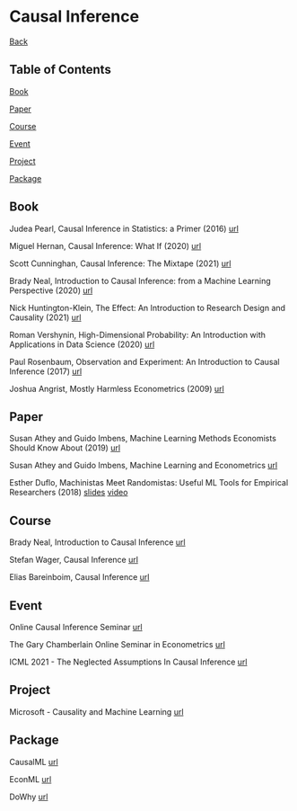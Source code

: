 # Causal Inference

[Back](index.md)

## Table of Contents

[Book](#book)

[Paper](#paper)

[Course](#course)

[Event](#event)

[Project](#project)

[Package](#package)

## Book

Judea Pearl, Causal Inference in Statistics: a Primer (2016) [url](http://bayes.cs.ucla.edu/PRIMER/)

Miguel Hernan, Causal Inference: What If (2020) [url](https://www.hsph.harvard.edu/miguel-hernan/causal-inference-book/)

Scott Cunninghan, Causal Inference: The Mixtape (2021) [url](https://mixtape.scunning.com/index.html)

Brady Neal, Introduction to Causal Inference: from a Machine Learning Perspective (2020) [url](https://www.bradyneal.com/causal-inference-course)

Nick Huntington-Klein, The Effect: An Introduction to Research Design and Causality (2021) [url](https://nickchk.com/causalitybook.html)

Roman Vershynin, High-Dimensional Probability: An Introduction with Applications in Data Science (2020) [url](https://www.math.uci.edu/~rvershyn/papers/HDP-book/HDP-book.html)

Paul Rosenbaum, Observation and Experiment: An Introduction to Causal Inference (2017) [url](http://www-stat.wharton.upenn.edu/~rosenbap/index.html)

Joshua Angrist, Mostly Harmless Econometrics (2009) [url](http://www.mostlyharmlesseconometrics.com/)

## Paper

Susan Athey and Guido Imbens, Machine Learning Methods Economists Should Know About (2019) [url](https://arxiv.org/abs/1903.10075)

Susan Athey and Guido Imbens, Machine Learning and Econometrics [url](https://www.aeaweb.org/conference/cont-ed/2018-webcasts)

Esther Duflo, Machinistas Meet Randomistas: Useful ML Tools for Empirical Researchers (2018) [slides](https://www.nber.org/conferences/si-2018-development-economics) [video](https://www.nber.org/lecture/machinistas-meet-randomistas-useful-ml-tools-empirical-researchers)

## Course

Brady Neal, Introduction to Causal Inference [url](https://www.bradyneal.com/causal-inference-course)

Stefan Wager, Causal Inference [url](https://web.stanford.edu/~swager/teaching.html)

Elias Bareinboim, Causal Inference [url](https://causalai.net/)

## Event

Online Causal Inference Seminar [url](https://sites.google.com/view/ocis/home)

The Gary Chamberlain Online Seminar in Econometrics [url](https://sites.google.com/view/chamberlainseminar/home)

ICML 2021 - The Neglected Assumptions In Causal Inference [url](https://sites.google.com/view/naci2021/)

## Project

Microsoft - Causality and Machine Learning [url](https://www.microsoft.com/en-us/research/group/causal-inference/)

## Package

CausalML [url](https://github.com/uber/causalml)

EconML [url](https://github.com/microsoft/EconML)

DoWhy [url](https://github.com/microsoft/dowhy)

